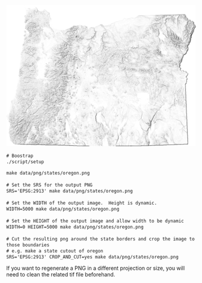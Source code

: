 ![](/static/preview.png)

``` shell
# Boostrap
./script/setup
```

``` shell
make data/png/states/oregon.png

# Set the SRS for the output PNG
SRS='EPSG:2913' make data/png/states/oregon.png

# Set the WIDTH of the output image.  Height is dynamic.
WIDTH=5000 make data/png/states/oregon.png

# Set the HEIGHT of the output image and allow width to be dynamic
WIDTH=0 HEIGHT=5000 make data/png/states/oregon.png

# Cut the resulting png around the state borders and crop the image to those boundaries
# e.g. make a state cutout of oregon
SRS='EPSG:2913' CROP_AND_CUT=yes make data/png/states/oregon.png
```

If you want to regenerate a PNG in a different projection or size, you will need to clean the related tif file beforehand.
